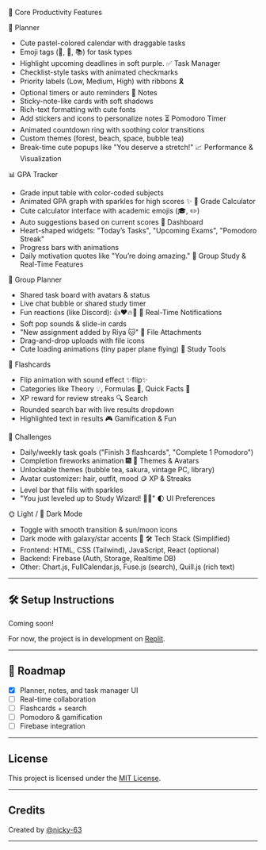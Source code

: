 🧠 Core Productivity Features

📅 Planner
- Cute pastel-colored calendar with draggable tasks
- Emoji tags (📖, 📝, 📚) for task types
- Highlight upcoming deadlines in soft purple.
✅ Task Manager
- Checklist-style tasks with animated checkmarks
- Priority labels (Low, Medium, High) with ribbons 🎗️
- Optional timers or auto reminders
📝 Notes
- Sticky-note-like cards with soft shadows
- Rich-text formatting with cute fonts
- Add stickers and icons to personalize notes
⏳ Pomodoro Timer
- Animated countdown ring with soothing color transitions
- Custom themes (forest, beach, space, bubble tea)
- Break-time cute popups like "You deserve a stretch!"
📈 Performance & Visualization

📊 GPA Tracker
- Grade input table with color-coded subjects
- Animated GPA graph with sparkles for high scores ✨
🧮 Grade Calculator
- Cute calculator interface with academic emojis (🎓, ✏️)
- Auto suggestions based on current scores
📌 Dashboard
- Heart-shaped widgets: "Today’s Tasks", "Upcoming Exams", "Pomodoro Streak"
- Progress bars with animations
- Daily motivation quotes like "You’re doing amazing."
👥 Group Study & Real-Time Features

💬 Group Planner
- Shared task board with avatars & status
- Live chat bubble or shared study timer
- Fun reactions (like Discord): 👍❤️🔥🥺
🔔 Real-Time Notifications
- Soft pop sounds & slide-in cards
- "New assignment added by Riya 🐱"
📎 File Attachments
- Drag-and-drop uploads with file icons
- Cute loading animations (tiny paper plane flying)
🧠 Study Tools

📇 Flashcards
- Flip animation with sound effect ✨flip✨
- Categories like Theory 💡, Formulas 🔢, Quick Facts 🎯
- XP reward for review streaks
🔍 Search
- Rounded search bar with live results dropdown
- Highlighted text in results
🎮 Gamification & Fun

🎯 Challenges
- Daily/weekly task goals ("Finish 3 flashcards", "Complete 1 Pomodoro")
- Completion fireworks animation 🎆
🧸 Themes & Avatars
- Unlockable themes (bubble tea, sakura, vintage PC, library)
- Avatar customizer: hair, outfit, mood
🪙 XP & Streaks
- Level bar that fills with sparkles
- "You just leveled up to Study Wizard! 🧙‍♀️"
🌓 UI Preferences

🌞 Light / 🌙 Dark Mode
- Toggle with smooth transition & sun/moon icons
- Dark mode with galaxy/star accents 🌌
🛠 Tech Stack (Simplified)
- Frontend: HTML, CSS (Tailwind), JavaScript, React (optional)
- Backend: Firebase (Auth, Storage, Realtime DB)
- Other: Chart.js, FullCalendar.js, Fuse.js (search), Quill.js (rich text)



---

## 🛠️ Setup Instructions

Coming soon!

For now, the project is in development on [Replit](https://replit.com/@shrestavagdev/StudentLifeTracker).

---

## 📌 Roadmap

- [x] Planner, notes, and task manager UI
- [ ] Real-time collaboration
- [ ] Flashcards + search
- [ ] Pomodoro & gamification
- [ ] Firebase integration

---

##  License

This project is licensed under the [MIT License](LICENSE).

---

##  Credits

Created  by [@nicky-63](https://github.com/nicky-63)  


---


